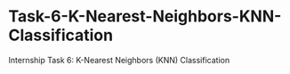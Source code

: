 # Task-6-K-Nearest-Neighbors-KNN-Classification
Internship Task 6: K-Nearest Neighbors (KNN) Classification
